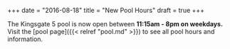 +++
date = "2016-08-18"
title = "New Pool Hours"
draft = true
+++

The Kingsgate 5 pool is now open between **11:15am - 8pm on weekdays.** Visit the [pool page]({{< relref "pool.md" >}}) to see all pool hours and information.

<!--more-->


